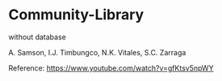 # Community-Library
without database

A. Samson, I.J. Timbungco, N.K. Vitales, S.C. Zarraga

Reference: https://www.youtube.com/watch?v=gfKtsv5npWY
